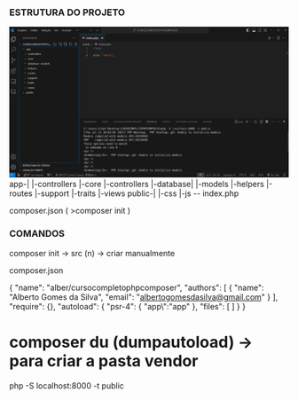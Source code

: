 ### ESTRUTURA DO PROJETO
![alt text](image.png)
app-|
    |-controllers
    |-core
    |-controllers
    |-database|
              |-models
    |-helpers
    |-routes
    |-support
    |-traits
    |-views
public-|
       |-css
       |-js
       -- index.php

composer.json ( >composer init )

### COMANDOS
composer init -> src (n) -> criar manualmente

composer.json

{
    "name": "alber/cursocompletophpcomposer",
    "authors": [
        {
            "name": "Alberto Gomes da Silva",
            "email": "albertogomesdasilva@gmail.com"
        }
    ],
    "require": {},
    "autoload": {
        "psr-4": {
            "app\\":"app"
        },
        "files": [
        ]
    }
}

# composer du (dumpautoload) -> para criar a pasta vendor


php -S localhost:8000 -t public